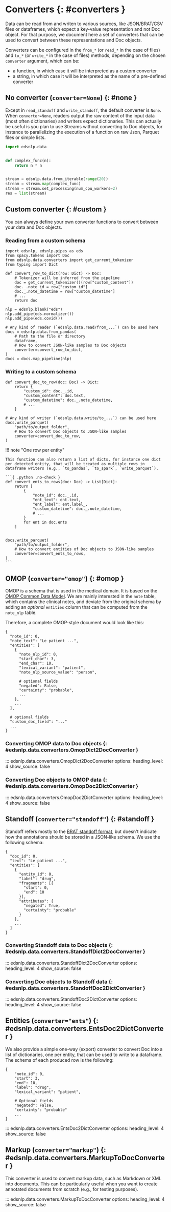 # Converters {: #converters }

Data can be read from and writen to various sources, like JSON/BRAT/CSV files or dataframes, which expect a key-value representation and not Doc object.
For that purpose, we document here a set of converters that can be used to convert between these representations and Doc objects.

Converters can be configured in the `from_*` (or `read_*` in the case of files) and `to_*` (or `write_*` in the case of files) methods, depending on the chosen `converter` argument, which can be:

- a function, in which case it will be interpreted as a custom converter
- a string, in which case it will be interpreted as the name of a pre-defined converter

## No converter (`converter=None`) {: #none }

Except in `read_standoff` and `write_standoff`, the default converter is `None`. When `converter=None`, readers output the raw content of the input data (most often dictionaries) and writers expect dictionaries. This can actually be useful is you plan to use Streams without converting to Doc objects, for instance to parallelizing the execution of a function on raw Json, Parquet files or simple lists.

```python
import edsnlp.data


def complex_func(n):
    return n * n


stream = edsnlp.data.from_iterable(range(20))
stream = stream.map(complex_func)
stream = stream.set_processing(num_cpu_workers=2)
res = list(stream)
```

## Custom converter {: #custom }

You can always define your own converter functions to convert between your data and Doc objects.

### Reading from a custom schema

```{ .python .no-check }
import edsnlp, edsnlp.pipes as eds
from spacy.tokens import Doc
from edsnlp.data.converters import get_current_tokenizer
from typing import Dict

def convert_row_to_dict(row: Dict) -> Doc:
    # Tokenizer will be inferred from the pipeline
    doc = get_current_tokenizer()(row["custom_content"])
    doc._.note_id = row["custom_id"]
    doc._.note_datetime = row["custom_datetime"]
    # ...
    return doc

nlp = edsnlp.blank("eds")
nlp.add_pipe(eds.normalizer())
nlp.add_pipe(eds.covid())

# Any kind of reader (`edsnlp.data.read/from_...`) can be used here
docs = edsnlp.data.from_pandas(
    # Path to the file or directory
    dataframe,
    # How to convert JSON-like samples to Doc objects
    converter=convert_row_to_dict,
)
docs = docs.map_pipeline(nlp)
```

### Writing to a custom schema

```{ .python .no-check }
def convert_doc_to_row(doc: Doc) -> Dict:
    return {
        "custom_id": doc._.id,
        "custom_content": doc.text,
        "custom_datetime": doc._.note_datetime,
        # ...
    }

# Any kind of writer (`edsnlp.data.write/to_...`) can be used here
docs.write_parquet(
    "path/to/output_folder",
    # How to convert Doc objects to JSON-like samples
    converter=convert_doc_to_row,
)
```

!!! note "One row per entity"

    This function can also return a list of dicts, for instance one dict per detected entity, that will be treated as multiple rows in dataframe writers (e.g., `to_pandas`, `to_spark`, `write_parquet`).

    ```{ .python .no-check }
    def convert_ents_to_rows(doc: Doc) -> List[Dict]:
        return [
            {
                "note_id": doc._.id,
                "ent_text": ent.text,
                "ent_label": ent.label_,
                "custom_datetime": doc._.note_datetime,
                # ...
            }
            for ent in doc.ents
        ]


    docs.write_parquet(
        "path/to/output_folder",
        # How to convert entities of Doc objects to JSON-like samples
        converter=convert_ents_to_rows,
    )
    ```

## OMOP (`converter="omop"`) {: #omop }

OMOP is a schema that is used in the medical domain. It is based on the [OMOP Common Data Model](https://ohdsi.github.io/CommonDataModel/). We are mainly interested in the `note` table, which contains
the clinical notes, and deviate from the original schema by adding an *optional* `entities` column that can be computed from the `note_nlp` table.

Therefore, a complete OMOP-style document would look like this:

```{ .json }
{
  "note_id": 0,
  "note_text": "Le patient ...",
  "entities": [
    {
      "note_nlp_id": 0,
      "start_char": 3,
      "end_char": 10,
      "lexical_variant": "patient",
      "note_nlp_source_value": "person",

      # optional fields
      "negated": False,
      "certainty": "probable",
      ...
    },
    ...
  ],

  # optional fields
  "custom_doc_field": "..."
  ...
}
```

### Converting OMOP data to Doc objects {: #edsnlp.data.converters.OmopDict2DocConverter }

::: edsnlp.data.converters.OmopDict2DocConverter
    options:
        heading_level: 4
        show_source: false

### Converting Doc objects to OMOP data {: #edsnlp.data.converters.OmopDoc2DictConverter }

::: edsnlp.data.converters.OmopDoc2DictConverter
    options:
        heading_level: 4
        show_source: false

## Standoff (`converter="standoff"`) {: #standoff }

Standoff refers mostly to the [BRAT standoff format](https://brat.nlplab.org/standoff.html), but doesn't indicate how
the annotations should be stored in a JSON-like schema. We use the following schema:

```{ .json }
{
  "doc_id": 0,
  "text": "Le patient ...",
  "entities": [
    {
      "entity_id": 0,
      "label": "drug",
      "fragments": [{
        "start": 0,
        "end": 10
      }],
      "attributes": {
        "negated": True,
        "certainty": "probable"
      }
    },
    ...
  ]
}
```

### Converting Standoff data to Doc objects {: #edsnlp.data.converters.StandoffDict2DocConverter }

::: edsnlp.data.converters.StandoffDict2DocConverter
    options:
        heading_level: 4
        show_source: false

### Converting Doc objects to Standoff data {: #edsnlp.data.converters.StandoffDoc2DictConverter }

::: edsnlp.data.converters.StandoffDoc2DictConverter
    options:
        heading_level: 4
        show_source: false



## Entities (`converter="ents"`) {: #edsnlp.data.converters.EntsDoc2DictConverter }

We also provide a simple one-way (export) converter to convert Doc into a list of dictionaries,
one per entity, that can be used to write to a dataframe. The schema of each produced row is the following:

```{ .json }
{
    "note_id": 0,
    "start": 3,
    "end": 10,
    "label": "drug",
    "lexical_variant": "patient",

    # Optional fields
    "negated": False,
    "certainty": "probable"
    ...
}
```

::: edsnlp.data.converters.EntsDoc2DictConverter
    options:
        heading_level: 4
        show_source: false

## Markup (`converter="markup"`) {: #edsnlp.data.converters.MarkupToDocConverter }

This converter is used to convert markup data, such as Markdown or XML into documents.
This can be particularly useful when you want to create annotated documents from scratch (e.g., for testing purposes).

::: edsnlp.data.converters.MarkupToDocConverter
    options:
        heading_level: 4
        show_source: false
